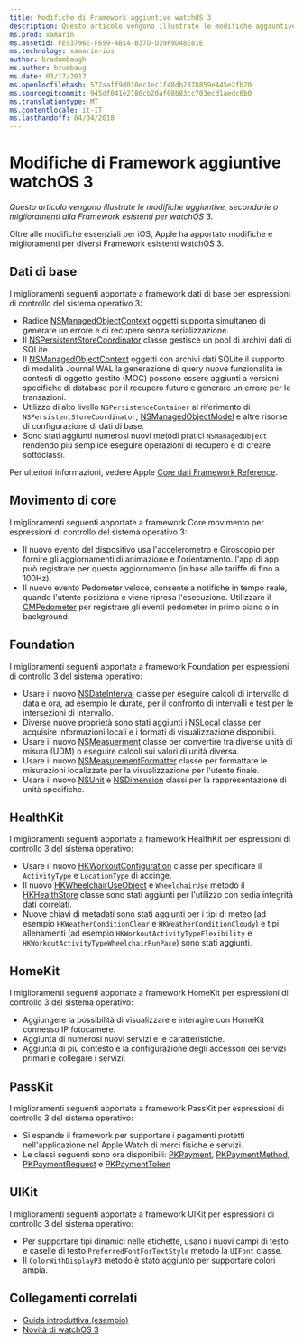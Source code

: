 ```yaml
---
title: Modifiche di Framework aggiuntive watchOS 3
description: Questo articolo vengono illustrate le modifiche aggiuntive, secondarie o miglioramenti alla Framework esistenti per watchOS 3.
ms.prod: xamarin
ms.assetid: FE93796E-F699-4B14-B37D-D39F9D48E81E
ms.technology: xamarin-ios
author: bradumbaugh
ms.author: brumbaug
ms.date: 03/17/2017
ms.openlocfilehash: 572aaff9d010ec1ec1f48db2878859e445e2fb20
ms.sourcegitcommit: 945df041e2180cb20af08b83cc703ecd1aedc6b0
ms.translationtype: MT
ms.contentlocale: it-IT
ms.lasthandoff: 04/04/2018
---
```

# <a name="additional-watchos-3-frameworks-changes"></a>Modifiche di Framework aggiuntive watchOS 3

_Questo articolo vengono illustrate le modifiche aggiuntive, secondarie o miglioramenti alla Framework esistenti per watchOS 3._

Oltre alle modifiche essenziali per iOS, Apple ha apportato modifiche e miglioramenti per diversi Framework esistenti watchOS 3.


## <a name="core-data"></a>Dati di base

I miglioramenti seguenti apportate a framework dati di base per espressioni di controllo del sistema operativo 3:

- Radice [NSManagedObjectContext](https://developer.apple.com/reference/coredata/nsmanagedobjectcontext) oggetti supporta simultaneo di generare un errore e di recupero senza serializzazione.
- Il [NSPersistentStoreCoordinator](https://developer.apple.com/reference/coredata/nspersistentstorecoordinator) classe gestisce un pool di archivi dati di SQLite.
- Il [NSManagedObjectContext](https://developer.apple.com/reference/coredata/nsmanagedobjectcontext) oggetti con archivi dati SQLite il supporto di modalità Journal WAL la generazione di query nuove funzionalità in contesti di oggetto gestito (MOC) possono essere aggiunti a versioni specifiche di database per il recupero futuro e generare un errore per le transazioni.
- Utilizzo di alto livello `NSPersistenceContainer` al riferimento di `NSPersistentStoreCoordinator`, [NSManagedObjectModel](https://developer.apple.com/reference/coredata/nsmanagedobjectmodel) e altre risorse di configurazione di dati di base.
- Sono stati aggiunti numerosi nuovi metodi pratici `NSManagedObject` rendendo più semplice eseguire operazioni di recupero e di creare sottoclassi.

Per ulteriori informazioni, vedere Apple [Core dati Framework Reference](https://developer.apple.com/reference/coredata).


## <a name="core-motion"></a>Movimento di core

I miglioramenti seguenti apportate a framework Core movimento per espressioni di controllo del sistema operativo 3:

- Il nuovo evento del dispositivo usa l'accelerometro e Giroscopio per fornire gli aggiornamenti di animazione e l'orientamento. l'app di app può registrare per questo aggiornamento (in base alle tariffe di fino a 100Hz).
- Il nuovo evento Pedometer veloce, consente a notifiche in tempo reale, quando l'utente posiziona e viene ripresa l'esecuzione. Utilizzare il [CMPedometer](https://developer.apple.com/reference/coremotion/cmpedometer) per registrare gli eventi pedometer in primo piano o in background.


## <a name="foundation"></a>Foundation

I miglioramenti seguenti apportate a framework Foundation per espressioni di controllo 3 del sistema operativo:

- Usare il nuovo [NSDateInterval](https://developer.apple.com/reference/foundation/nsdateinterval) classe per eseguire calcoli di intervallo di data e ora, ad esempio le durate, per il confronto di intervalli e test per le intersezioni di intervallo.
- Diverse nuove proprietà sono stati aggiunti i [NSLocal](https://developer.apple.com/reference/foundation/nslocale) classe per acquisire informazioni locali e i formati di visualizzazione disponibili.
- Usare il nuovo [NSMeasuerment](https://developer.apple.com/reference/foundation/nsmeasurement) classe per convertire tra diverse unità di misura (UDM) o eseguire calcoli sui valori di unità diversa.
- Usare il nuovo [NSMeasurementFormatter](https://developer.apple.com/reference/foundation/nsmeasurementformatter) classe per formattare le misurazioni localizzate per la visualizzazione per l'utente finale.
- Usare il nuovo [NSUnit](https://developer.apple.com/reference/foundation/nsunit) e [NSDimension](https://developer.apple.com/reference/foundation/nsdimension) classi per la rappresentazione di unità specifiche.


## <a name="healthkit"></a>HealthKit

I miglioramenti seguenti apportate a framework HealthKit per espressioni di controllo 3 del sistema operativo:

- Usare il nuovo [HKWorkoutConfiguration](https://developer.apple.com/reference/healthkit/hkworkoutconfiguration) classe per specificare il `ActivityType` e `LocationType` di accinge.
- Il nuovo [HKWheelchairUseObject](https://developer.apple.com/reference/healthkit/hkwheelchairuseobject) e `WheelchairUse` metodo il [HKHealthStore](https://developer.apple.com/reference/healthkit/hkhealthstore) classe sono stati aggiunti per l'utilizzo con sedia integrità dati correlati.
- Nuove chiavi di metadati sono stati aggiunti per i tipi di meteo (ad esempio `HKWeatherConditionClear` e `HKWeatherConditionCloudy`) e tipi allenamenti (ad esempio `HKWorkoutActivityTypeFlexibility` e `HKWorkoutActivityTypeWheelchairRunPace`) sono stati aggiunti.


## <a name="homekit"></a>HomeKit

I miglioramenti seguenti apportate a framework HomeKit per espressioni di controllo 3 del sistema operativo:

- Aggiungere la possibilità di visualizzare e interagire con HomeKit connesso IP fotocamere.
- Aggiunta di numerosi nuovi servizi e le caratteristiche.
- Aggiunta di più contesto e la configurazione degli accessori dei servizi primari e collegare i servizi.


## <a name="passkit"></a>PassKit

I miglioramenti seguenti apportate a framework PassKit per espressioni di controllo 3 del sistema operativo:

- Si espande il framework per supportare i pagamenti protetti nell'applicazione nel Apple Watch di merci fisiche e servizi.
- Le classi seguenti sono ora disponibili: [PKPayment](https://developer.apple.com/reference/passkit/pkpayment), [PKPaymentMethod](https://developer.apple.com/reference/passkit/pkpaymentmethod), [PKPaymentRequest](https://developer.apple.com/reference/passkit/pkpaymentrequest) e [PKPaymentToken](https://developer.apple.com/reference/passkit/pkpaymenttoken)


## <a name="uikit"></a>UIKit

I miglioramenti seguenti apportate a framework UIKit per espressioni di controllo 3 del sistema operativo:

- Per supportare tipi dinamici nelle etichette, usano i nuovi campi di testo e caselle di testo `PreferredFontForTextStyle` metodo la `UIFont` classe.
- Il `ColorWithDisplayP3` metodo è stato aggiunto per supportare colori ampia.


## <a name="related-links"></a>Collegamenti correlati

- [Guida introduttiva (esempio)](https://developer.xamarin.com/samples/monotouch/WatchKit/)
- [Novità di watchOS 3](https://developer.apple.com/library/prerelease/content/releasenotes/General/WhatsNewInwatchOS/Articles/watchOS3.html#//apple_ref/doc/uid/TP40017085-SW1)
